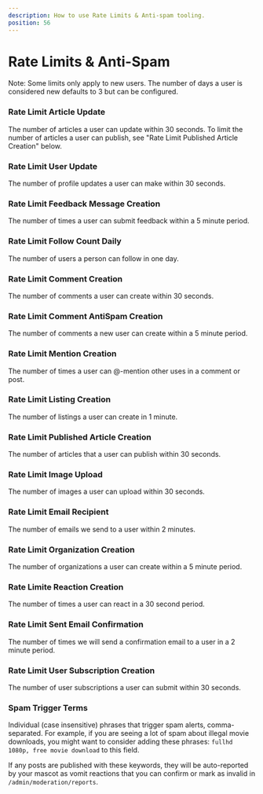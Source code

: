 ```yaml
---
description: How to use Rate Limits & Anti-spam tooling.
position: 56
---
```


# Rate Limits & Anti-Spam

Note: Some limits only apply to new users. The number of days a user is considered new defaults to 3 but can be configured.

### Rate Limit Article Update

The number of articles a user can update within 30 seconds. To limit the number of articles a user can publish, see "Rate Limit Published Article Creation" below.

### Rate Limit User Update

The number of profile updates a user can make within 30 seconds.

### Rate Limit Feedback Message Creation

The number of times a user can submit feedback within a 5 minute period.

### Rate Limit Follow Count Daily 

The number of users a person can follow in one day.

### Rate Limit Comment Creation

The number of comments a user can create within 30 seconds.

### Rate Limit Comment AntiSpam Creation

The number of comments a new user can create within a 5 minute period.

### Rate Limit Mention Creation

The number of times a user can @-mention other uses in a comment or post.

### Rate Limit Listing Creation

The number of listings a user can create in 1 minute.

### Rate Limit Published Article Creation

The number of articles that a user can publish within 30 seconds.

### Rate Limit Image Upload

The number of images a user can upload within 30 seconds.

### Rate Limit Email Recipient

The number of emails we send to a user within 2 minutes.

### Rate Limit Organization Creation

The number of organizations a user can create within a 5 minute period.

### Rate Limite Reaction Creation

The number of times a user can react in a 30 second period.

### Rate Limit Sent Email Confirmation

The number of times we will send a confirmation email to a user in a 2 minute period.

### Rate Limit User Subscription Creation

The number of user subscriptions a user can submit within 30 seconds.

### Spam Trigger Terms

Individual (case insensitive) phrases that trigger spam alerts, comma-separated. For example, if you are seeing a lot of spam about illegal movie downloads, you might want to consider adding these phrases: `fullhd 1080p, free movie download` to this field.

If any posts are published with these keywords, they will be auto-reported by your mascot as vomit reactions that you can confirm or mark as invalid in `/admin/moderation/reports`.

